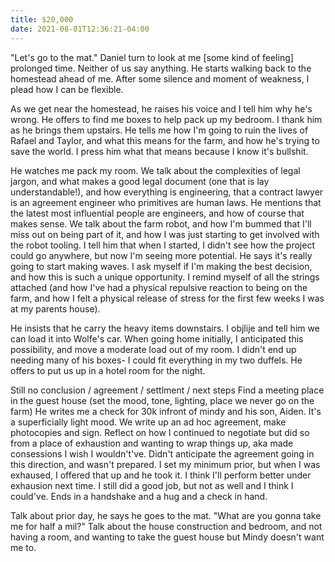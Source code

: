 ```yaml
---
title: $20,000
date: 2021-08-01T12:36:21-04:00
---
```


"Let's go to the mat." Daniel turn to look at me [some kind of feeling] prolonged time. Neither of us say anything. He starts walking back to the homestead ahead of me. After some silence and moment of weakness, I plead how I can be flexible.

As we get near the homestead, he raises his voice and I tell him why he's wrong. 
He offers to find me boxes to help pack up my bedroom. I thank him as he brings them upstairs. He tells me how I'm going to ruin the lives of Rafael and Taylor, and what this means for the farm, and how he's trying to save the world. I press him what that means because I know it's bullshit.

He watches me pack my room. We talk about the complexities of legal jargon, and what makes a good legal document (one that is lay understandable!), and how everything is engineering, that a contract lawyer is an agreement engineer who primitives are human laws. He mentions that the latest most influential people are engineers, and how of course that makes sense. We talk about the farm robot, and how I'm bummed that I'll miss out on being part of it, and how I was just starting to get involved with the robot tooling. I tell him that when I started, I didn't see how the project could go anywhere, but now I'm seeing more potential. He says it's really going to start making waves. I ask myself if I'm making the best decision, and how this is such a unique opportunity. I remind myself of all the strings attached (and how I've had a physical repulsive reaction to being on the farm, and how I felt a physical release of stress for the first few weeks I was at my parents house).  

He insists that he carry the heavy items downstairs. I objlije and tell him we can load it into Wolfe's car. When going home initially, I anticipated this possibility, and move a moderate load out of my room. I didn't end up needing many of his boxes- I could fit everything in my two duffels. He offers to put us up in a hotel room for the night.

Still no conclusion / agreement / settlment / next steps
Find a meeting place in the guest house (set the mood, tone, lighting, place we never go on the farm)
He writes me a check for 30k infront of mindy and his son, Aiden. It's a superficially light mood. We write up an ad hoc agreement, make photocopies and sign.
Reflect on how I continued to negotiate but did so from a place of exhaustion and wanting to wrap things up, aka made consessions I wish I wouldn't've. Didn't anticipate the agreement going in this direction, and wasn't prepared. I set my minimum prior, but when I was exhaused, I offered that up and he took it. I think I'll perform better under exhausion next time. I still did a good job, but not as well and I think I could've.
Ends in a handshake and a hug and a check in hand.

Talk about prior day, he says he goes to the mat.
"What are you gonna take me for half a mil?"
Talk about the house construction and bedroom, and not having a room, and wanting to take the guest house but Mindy doesn't want me to.
